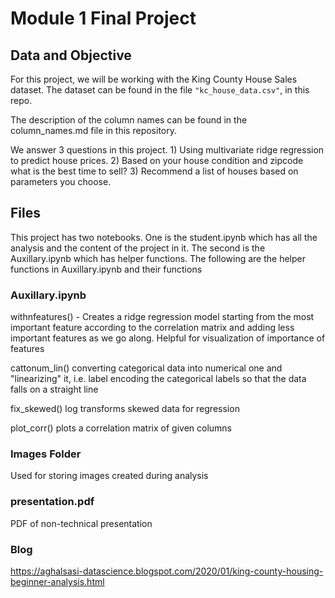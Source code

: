 
# Module 1 Final Project

## Data and Objective

For this project, we will be working with the King County House Sales dataset. The dataset can be found in the file `"kc_house_data.csv"`, in this repo.

The description of the column names can be found in the column_names.md file in this repository.

We answer 3 questions in this project. 1) Using multivariate ridge regression to predict house prices. 2) Based on your house condition and zipcode what is the best time to sell? 3) Recommend a list of houses based on parameters you choose.



## Files
This project has two notebooks. One is the student.ipynb which has all the analysis and the content of the project in it. The second is the Auxillary.ipynb which has helper functions. The following are the helper functions in Auxillary.ipynb and their functions

### Auxillary.ipynb
withnfeatures() - Creates a ridge regression model starting from the most important feature according to the correlation matrix and adding less important features as we go along. Helpful for visualization of importance of features

cattonum_lin() converting categorical data into numerical one and "linearizing" it, i.e. label encoding the categorical labels so that the data falls on a straight line

fix_skewed() log transforms skewed data for regression

plot_corr() plots a correlation matrix of given columns


### Images Folder
Used for storing images created during analysis

### presentation.pdf
PDF of non-technical presentation

### Blog
https://aghalsasi-datascience.blogspot.com/2020/01/king-county-housing-beginner-analysis.html